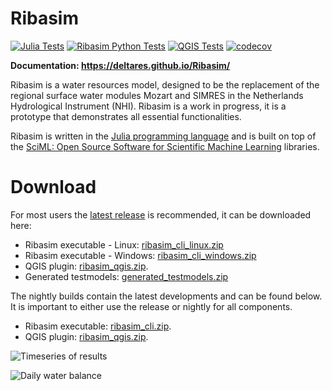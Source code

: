 # Ribasim

[![Julia Tests](https://github.com/Deltares/Ribasim/actions/workflows/core_tests.yml/badge.svg)](https://github.com/Deltares/Ribasim/actions/workflows/core_tests.yml)
[![Ribasim Python Tests](https://github.com/Deltares/Ribasim/actions/workflows/python_tests.yml/badge.svg)](https://github.com/Deltares/Ribasim/actions/workflows/python_tests.yml)
[![QGIS Tests](https://github.com/Deltares/Ribasim/actions/workflows/qgis.yml/badge.svg)](https://github.com/Deltares/Ribasim/actions/workflows/qgis.yml)
[![codecov](https://codecov.io/gh/Deltares/Ribasim/branch/main/graph/badge.svg)](https://codecov.io/gh/Deltares/Ribasim)

**Documentation: https://deltares.github.io/Ribasim/**

Ribasim is a water resources model, designed to be the replacement of the regional surface
water modules Mozart and SIMRES in the Netherlands Hydrological Instrument (NHI). Ribasim is
a work in progress, it is a prototype that demonstrates all essential functionalities.

Ribasim is written in the [Julia programming language](https://julialang.org/) and is built
on top of the [SciML: Open Source Software for Scientific Machine Learning](https://sciml.ai/)
libraries.

# Download

For most users the [latest release](https://github.com/Deltares/Ribasim/releases/latest) is recommended, it can be downloaded here:

- Ribasim executable - Linux: [ribasim_cli_linux.zip](https://github.com/Deltares/Ribasim/releases/latest/download/ribasim_cli_linux.zip)
- Ribasim executable - Windows: [ribasim_cli_windows.zip](https://github.com/Deltares/Ribasim/releases/latest/download/ribasim_cli_windows.zip)
- QGIS plugin: [ribasim_qgis.zip](https://github.com/Deltares/Ribasim/releases/latest/download/ribasim_qgis.zip).
- Generated testmodels: [generated_testmodels.zip](https://github.com/Deltares/Ribasim/releases/latest/download/generated_testmodels.zip)

The nightly builds contain the latest developments and can be found below. It is important to either use the release or nightly for all components.

- Ribasim executable: [ribasim_cli.zip](https://ribasim.s3.eu-west-3.amazonaws.com/teamcity/Ribasim_Ribasim/BuildRibasimCliWindows/latest/ribasim_cli.zip).
- QGIS plugin: [ribasim_qgis.zip](https://ribasim.s3.eu-west-3.amazonaws.com/teamcity/Ribasim_Ribasim/BuildRibasimCliWindows/latest/ribasim_qgis.zip).


![Timeseries of
results](https://user-images.githubusercontent.com/4471859/179259333-070dfe18-8f43-4ac4-bb38-013b252e2e4b.png)

![Daily water
balance](https://user-images.githubusercontent.com/4471859/179259174-0caccd4a-c51b-449e-873c-17d48cfc8870.png)
